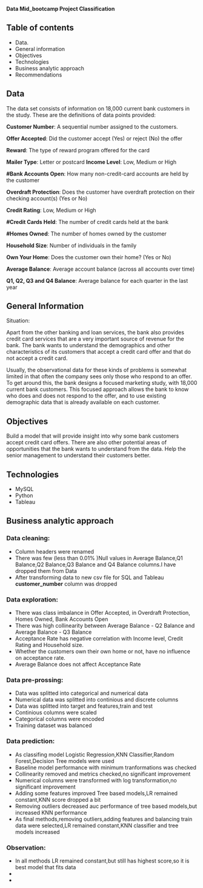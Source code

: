 
**Data Mid_bootcamp Project Classification**




## Table of contents
- Data.
- General information
- Objectives
- Technologies
- Business analytic approach
- Recommendations

## Data

The data set consists of information on 18,000 current bank customers in the study. These are the definitions of data points provided:

**Customer Number**: A sequential number assigned to the customers.

**Offer Accepted**: Did the customer accept (Yes) or reject (No) the offer 

**Reward**: The type of reward program offered for the card


**Mailer Type**: Letter or postcard
**Income Level**: Low, Medium or High

**#Bank Accounts Open**: How many non-credit-card accounts are held by the customer

**Overdraft Protection**: Does the customer have overdraft protection on their checking account(s) (Yes or No)

**Credit Rating**: Low, Medium or High


**#Credit Cards Held**: The number of credit cards held at the bank

**#Homes Owned**: The number of homes owned by the customer

**Household Size**: Number of individuals in the family

**Own Your Home**: Does the customer own their home? (Yes or No)

**Average Balance**: Average account balance (across all accounts over time)

**Q1, Q2, Q3 and Q4 Balance**: Average balance for each quarter in the last year
## General Information

Situation:

 Apart from the other banking and loan services, the bank also provides credit card services that are a very important source of revenue for the bank. The bank wants to understand the demographics and other characteristics of its customers that accept a credit card offer and that do not accept a credit card.
 
 Usually, the observational data for these kinds of problems is somewhat limited in that often the company sees only those who respond to an offer. To get around this, the bank designs a focused marketing study, with 18,000 current bank customers. This focused approach allows the bank to know who does and does not respond to the offer, and to use existing demographic data that is already available on each customer.



## Objectives

Build a model that will provide insight into why some bank customers accept credit card offers.
There are also other potential areas of opportunities that the bank wants to understand from the data.
Help the senior management to understand their customers better.
## Technologies

- MySQL
- Python
- Tableau

## Business analytic approach

### Data cleaning:

- Column headers were renamed
- There was few (less than 0.01% )Null values in Average Balance,Q1 Balance,Q2 Balance,Q3 Balance and Q4 Balance columns.I have dropped them from Data
- After transforming data to new csv file for SQL and Tableau **customer_number** column was dropped


### Data exploration:

- There was class imbalance in Offer Accepted, in Overdraft Protection, Homes Owned, Bank Accounts Open
- There was high collinearity between Average Balance - Q2 Balance and Average Balance - Q3 Balance
- Acceptance Rate has negative correlation with Income level, Credit Rating and Household size. 
- Whether the customers own their own home or not, have no influence on acceptance rate.
- Average Balance does not affect Acceptance Rate

### Data pre-prossing:

- Data was splitted into categorical and numerical data
- Numerical data was splitted into continious and discrete columns
- Data was splitted into target and features,train and test
- Continious columns were scaled
- Categorical columns were encoded
- Training dataset was balanced

### Data prediction:
- As classifing model Logistic Regression,KNN Classifier,Random Forest,Decision Tree models were used
- Baseline model performance with minimum tranformations was checked
- Collinearity removed and metrics checked,no significant improvement
- Numerical columns were transformed with log transformation,no significant improvement
- Adding some features improved Tree based models,LR remained constant,KNN score dropped a bit 
- Removing outliers decreased auc performance of tree based models,but increased KNN performance
- As final methods,removing outliers,adding features and balancing train data were selected,LR remained constant,KNN classifier and tree models increased

### Observation:

- In all methods LR remained constant,but still has highest score,so it is best model that fits data
-
-
